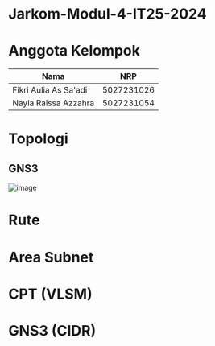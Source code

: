 # Jarkom-Modul-4-IT25-2024

# Anggota Kelompok
| Nama  | NRP  |
|----------|----------|
| Fikri Aulia As Sa'adi  | 5027231026 |
| Nayla Raissa Azzahra  | 5027231054 |

# Topologi
## GNS3
![image](https://github.com/user-attachments/assets/66dd358f-1a88-4676-8ead-390ce1ece390)


# Rute

# Area Subnet

# CPT (VLSM)

# GNS3 (CIDR)
